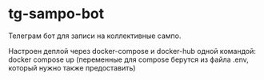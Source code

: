 # tg-sampo-bot

Телеграм бот для записи на коллективные сампо.

Настроен деплой через docker-compose и docker-hub одной командой: docker compose up (переменные для compose берутся из файла .env, который нужно также предоставить)
